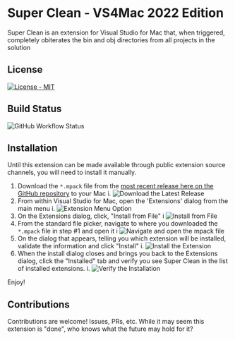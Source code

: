 # Super Clean - VS4Mac 2022 Edition

Super Clean is an extension for Visual Studio for Mac that, when triggered, completely obiterates the bin and obj directories from all projects in the solution

## License

[![License - MIT](https://img.shields.io/github/license/CodingWithCalvin/VS4Mac-SuperClean?style=for-the-badge)](https://img.shields.io/github/license/codingwithcalvin/VS4Mac-SuperClean?style=for-the-badge)

## Build Status

![GitHub Workflow Status](https://img.shields.io/github/actions/workflow/status/CodingWithCalvin/VS4Mac-SuperClean/release_build_and_deploy.yml?style=for-the-badge)

## Installation

Until this extension can be made available through public extension source channels, you will need to install it manually.

1. Download the `*.mpack` file from the [most recent release here on the GitHub repository](https://github.com/CodingWithCalvin/vs4mac-superclean/releases) to your Mac
   i. ![Download the Latest Release](./resources/download-release.png)
2. From within Visual Studio for Mac, open the 'Extensions' dialog from the main menu
   i. ![Extension Menu Option](./resources/extension-menu.png)
3. On the Extensions dialog, click, "Install from File"
   i ![Install from File](./resources//install-from-file.png)
4. From the standard file picker, navigate to where you downloaded the `*.mpack` file in step #1 and open it
   i ![Navigate and open the mpack file](./resources/select-file.png)
5. On the dialog that appears, telling you which extension will be installed, validate the information and click "Install"
   i. ![Install the Extension](./resources/install.png)
6. When the install dialog closes and brings you back to the Extensions dialog, click the "Installed" tab and verify you see Super Clean in the list of installed extensions.
   i. ![Verify the Installation](./resources/verify.png)

Enjoy!

## Contributions

Contributions are welcome! Issues, PRs, etc. While it may seem this extension is "done", who knows what the future may hold for it?
